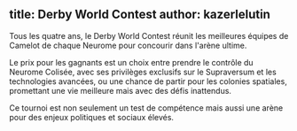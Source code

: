 title: Derby World Contest
author: kazerlelutin
---
Tous les quatre ans, le Derby World Contest réunit les meilleures équipes de Camelot de chaque Neurome pour concourir dans l'arène ultime.

Le prix pour les gagnants est un choix entre prendre le contrôle du Neurome Colisée, avec ses privilèges exclusifs sur le Supraversum et les technologies avancées, ou une chance de partir pour les colonies spatiales, promettant une vie meilleure mais avec des défis inattendus.

Ce tournoi est non seulement un test de compétence mais aussi une arène pour des enjeux politiques et sociaux élevés.